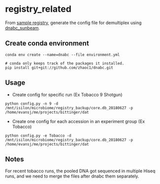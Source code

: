# registry_related

From [sample registry](http://reslnmbiomea01.research.chop.edu/registry/), generate the config file for demultiplex using [dnabc_sunbeam](https://github.com/zhaoc1/dnabc_sunbeam).

## Create conda environment
```
conda env create --name=dnabc --file environment.yml 

# conda only keeps track of the packages it installed. 
pip install git+git://github.com/zhaoc1/dnabc.git
```

## Usage
* Create config for specific run (Ex Tobacco 9 Shotgun)
```
python config.py -n 9 -d /mnt/isilon/microbiome/registry_backup/core.db_20180627 -p /home/evansj/me/projects/bittinger/dat
```
* Create one config for each accession in an experiment group (Ex Tobacco)
```
python config.py -e Tobacco -d /mnt/isilon/microbiome/registry_backup/core.db_20180627 -p /home/evansj/me/projects/bittinger/dat
```

## Notes
For recent tobacco runs, the pooled DNA got sequenced in multiple Hiseq runs, and we need to merge the files after dnabc them separately.

